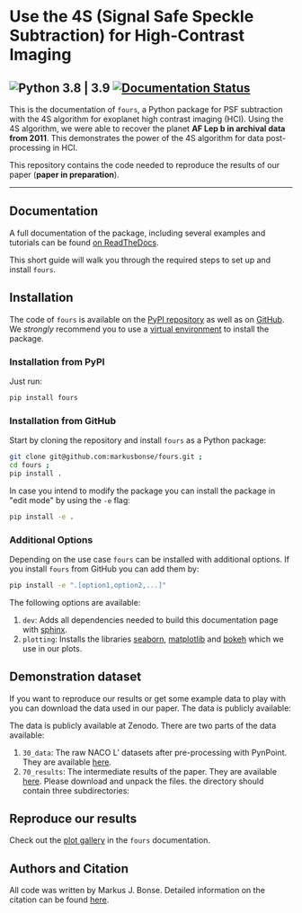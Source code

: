 # Use the 4S (Signal Safe Speckle Subtraction) for High-Contrast Imaging
![Python 3.8 | 3.9](https://img.shields.io/badge/python-3.8_|_3.9-blue)
[![Documentation Status](https://readthedocs.org/projects/fours/badge/?version=latest)](https://fours.readthedocs.io/en/latest/?badge=latest)
---

This is the documentation of ``fours``, a Python package for PSF subtraction
with the 4S algorithm for exoplanet high contrast imaging (HCI).
Using the 4S algorithm, we were able to recover the planet **AF Lep b in archival
data from 2011**. This demonstrates the power of the 4S algorithm for data 
post-processing in HCI.

This repository contains the code needed to reproduce the results of 
our paper (**paper in preparation**).

---

## Documentation
A full documentation of the package, including several examples and tutorials 
can be found [on ReadTheDocs](https://fours.readthedocs.io).

This short guide will walk you through the required steps to set up and install
`fours`.

## Installation

The code of `fours` is available on the [PyPI repository](https://pypi.org/project/fours/)
as well as on 
[GitHub](https://github.com/markusbonse/fours). We *strongly* recommend you 
to use a [virtual environment](https://virtualenv.pypa.io/en/latest/) to install
the package.

### Installation from PyPI

Just run:
```bash
pip install fours
```

### Installation from GitHub

Start by cloning the repository and install `fours` as a Python package:

```bash
git clone git@github.com:markusbonse/fours.git ;
cd fours ;
pip install .
```

In case you intend to modify the package you can install the package in 
"edit mode" by using the `-e` flag:

```bash
pip install -e .
```

### Additional Options

Depending on the use case `fours` can be installed with additional options. 
If you install `fours` from GitHub you can add them by:

```bash
pip install -e ".[option1,option2,...]"
```

The following options are available:
1. `dev`: Adds all dependencies needed to build this documentation page with
[sphinx](https://www.sphinx-doc.org/en/master/).
3. `plotting`: Installs the libraries [seaborn](https://seaborn.pydata.org), 
[matplotlib](https://matplotlib.org) and 
[bokeh](https://docs.bokeh.org/en/latest/)
which we use in our plots.

## Demonstration dataset
If you want to reproduce our results or get some example data to play with 
you can download the data used in our paper.
The data is publicly available: 

The data is publicly available at Zenodo. There are two parts of the data available:
1. `30_data`: The raw NACO L’ datasets after pre-processing with PynPoint. They are available [here](https://doi.org/10.5281/zenodo.11456704).
2. `70_results`: The intermediate results of the paper. They are available [here](https://doi.org/10.5281/zenodo.11457071).
Please download and unpack the files. the directory should contain three subdirectories:

## Reproduce our results
Check out the [plot gallery](https://fours.readthedocs.io/en/latest/04_use_the_fours/01_general.html)
in the ``fours`` documentation.

## Authors and Citation
All code was written by Markus J. Bonse.
Detailed information on the citation can be found [here](https://fours.readthedocs.io/en/latest/05_citation.html).